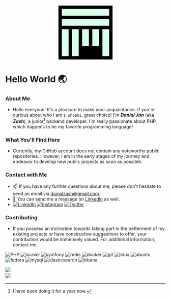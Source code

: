 <p align="center"><a href="https://dzash.com" target="_blank"><img src="zash_logo.png" width="170" alt="Zash Logo"></a></p>

# Hello World 🌏

### About Me

- Hello everyone! It's a pleasure to make your acquaintance. If you're curious about who I am ```$ whoami```, great choice! I'm **_Danial Jan_** (aka **_Zash_**), a junior[^1] backend developer. I'm really passionate about PHP, which happens to be my favorite programming language!


### What You'll Find Here

- Currently, my GitHub account does not contain any noteworthy public repositories. However, I am in the early stages of my journey and endeavor to develop new public projects as soon as possible.

### Contact with Me

- 📫 If you have any further questions about me, please don't hesitate to send an email via [danialzash@gmail.com](mailto:danialzash@gmail.com).
- 💬 You can send me a message on [Linkedin](https://linkedin.com/in/danial-jan) as well.
- [![LinkedIn](https://img.shields.io/badge/LinkedIn-%230077B5.svg?logo=linkedin&logoColor=white)](https://linkedin.com/in/danialjan)
[![Instagram](https://img.shields.io/badge/Instagram-%23833AB4.svg?logo=Instagram&logoColor=white)](https://instagram.com/danialzash) [![Twitter](https://img.shields.io/badge/Twitter-%230077B5.svg?logo=twitter&logoColor=white)](https://twitter.com/danialzash)
### Contributing

- If you possess an inclination towards taking part in the betterment of my existing projects or have constructive suggestions to offer, your contribution would be immensely valued. For additional information, contact me.

[^1]: I have been doing it for a year now.


![PHP](https://img.shields.io/badge/php-777bb3?logo=php&logoColor=white)
![laravel](https://img.shields.io/badge/laravel-F05340?logo=laravel&logoColor=white)
![symfony](https://img.shields.io/badge/symfony-white?logo=symfony&logoColor=black)
![redis](https://img.shields.io/badge/redis-d82c20?logo=redis&logoColor=white)
![docker](https://img.shields.io/badge/docker-0db7ed?logo=docker&logoColor=white)
![git](https://img.shields.io/badge/git-f34f29?logo=git&logoColor=white)
![linux](https://img.shields.io/badge/linux-0077C4?logo=linux&logoColor=white)
![ubuntu](https://img.shields.io/badge/ubuntu-E95420?logo=ubuntu&logoColor=white)
![fedora](https://img.shields.io/badge/fedora-072C61?logo=fedora&logoColor=white)
![mysql](https://img.shields.io/badge/mysql-00758F?logo=mysql&logoColor=white)
![elasticsearch](https://img.shields.io/badge/elasticsearch-f3d337?logo=elasticsearch)
![kibana](https://img.shields.io/badge/kibana-0077C4?logo=kibana&logoColor=white)

![](https://github-readme-stats.vercel.app/api?username=danialzash&theme=onedark&hide_border=false&include_all_commits=true&count_private=true)<br/>
![](https://github-readme-streak-stats.herokuapp.com/?user=danialzash&theme=onedark&hide_border=false)<br/>



<!--
**danialzash/danialzash** is a ✨ _special_ ✨ repository because its `README.md` (this file) appears on your GitHub profile.

Here are some ideas to get you started:

- 🔭 I’m currently working on ...
- 🌱 I’m currently learning ...
- 👯 I’m looking to collaborate on ...
- 🤔 I’m looking for help with ...
- 💬 Ask me about ...
- 📫 How to reach me: ...
- 😄 Pronouns: ...
- ⚡ Fun fact: ...
-->
